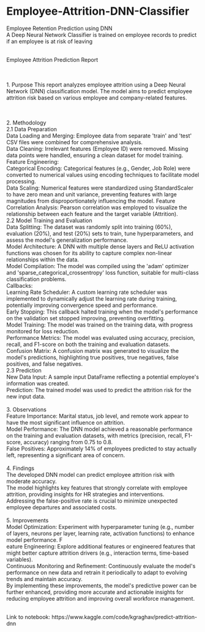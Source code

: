 # Employee-Attrition-DNN-Classifier
Employee Retention Prediction using DNN
<br> A Deep Neural Network Classifier is trained on employee records to predict if an employee is at risk of leaving
<p>
  <br>Employee Attrition Prediction Report

<br><br>1. Purpose
This report analyzes employee attrition using a Deep Neural Network (DNN) classification model. The model aims to predict employee attrition risk based on various employee and company-related features.

<br><br>2. Methodology
<br>2.1 Data Preparation
<br>Data Loading and Merging: Employee data from separate 'train' and 'test' CSV files were combined for comprehensive analysis.
<br>Data Cleaning: Irrelevant features (Employee ID) were removed. Missing data points were handled, ensuring a clean dataset for model training.
<br>Feature Engineering:
<br>Categorical Encoding: Categorical features (e.g., Gender, Job Role) were converted to numerical values using encoding techniques to facilitate model processing.
<br>Data Scaling: Numerical features were standardized using StandardScaler to have zero mean and unit variance, preventing features with large magnitudes from disproportionately influencing the model.
Feature Correlation Analysis: Pearson correlation was employed to visualize the relationship between each feature and the target variable (Attrition).
<br>2.2 Model Training and Evaluation
<br>Data Splitting: The dataset was randomly split into training (60%), evaluation (20%), and test (20%) sets to train, tune hyperparameters, and assess the model's generalization performance.
<br>Model Architecture: A DNN with multiple dense layers and ReLU activation functions was chosen for its ability to capture complex non-linear relationships within the data.
<br>Model Compilation: The model was compiled using the 'adam' optimizer and 'sparse_categorical_crossentropy' loss function, suitable for multi-class classification problems.
<br>Callbacks:
<br>Learning Rate Scheduler: A custom learning rate scheduler was implemented to dynamically adjust the learning rate during training, potentially improving convergence speed and performance.
<br>Early Stopping: This callback halted training when the model's performance on the validation set stopped improving, preventing overfitting.
<br>Model Training: The model was trained on the training data, with progress monitored for loss reduction.
<br>Performance Metrics: The model was evaluated using accuracy, precision, recall, and F1-score on both the training and evaluation datasets.
<br>Confusion Matrix: A confusion matrix was generated to visualize the model's predictions, highlighting true positives, true negatives, false positives, and false negatives.
<br>2.3 Prediction
<br>New Data Input: A sample input DataFrame reflecting a potential employee's information was created.
<br>Prediction: The trained model was used to predict the attrition risk for the new input data.
<br><br>3. Observations
<br>Feature Importance: Marital status, job level, and remote work appear to have the most significant influence on attrition.
<br>Model Performance: The DNN model achieved a reasonable performance on the training and evaluation datasets, with metrics (precision, recall, F1-score, accuracy) ranging from 0.75 to 0.8.
<br>False Positives: Approximately 14% of employees predicted to stay actually left, representing a significant area of concern.
<br><br>4. Findings
<br>The developed DNN model can predict employee attrition risk with moderate accuracy.
<br>The model highlights key features that strongly correlate with employee attrition, providing insights for HR strategies and interventions.
<br>Addressing the false-positive rate is crucial to minimize unexpected employee departures and associated costs.
<br><br>5. Improvements
<br>Model Optimization: Experiment with hyperparameter tuning (e.g., number of layers, neurons per layer, learning rate, activation functions) to enhance model performance.
F<br>eature Engineering: Explore additional features or engineered features that might better capture attrition drivers (e.g., interaction terms, time-based variables).
<br>Continuous Monitoring and Refinement: Continuously evaluate the model's performance on new data and retrain it periodically to adapt to evolving trends and maintain accuracy.
<br>By implementing these improvements, the model's predictive power can be further enhanced, providing more accurate and actionable insights for reducing employee attrition and improving overall workforce management.
</p>
<br>Link to notebook: https://www.kaggle.com/code/kgraghav/predict-attrition-dnn
